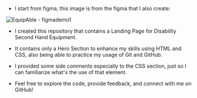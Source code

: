 - I start from figma, this image is from the figma that I also create:
  
![EquipAble - figmademo1](https://github.com/crstn-a/EquipAble/assets/137965349/a606090d-4547-42b6-8b40-74f2be071da6)

- I created this repository that contains a Landing Page for Disability Second Hand Equipment.
- It contains only a Hero Section to enhance my skills using HTML and CSS, also being able to practice my usage of Git and GitHub. 
- I provided some side comments especially to the CSS section, just so I can familiarize what's the use of that element.
  
- Feel free to explore the code, provide feedback, and connect with me on GitHub!
